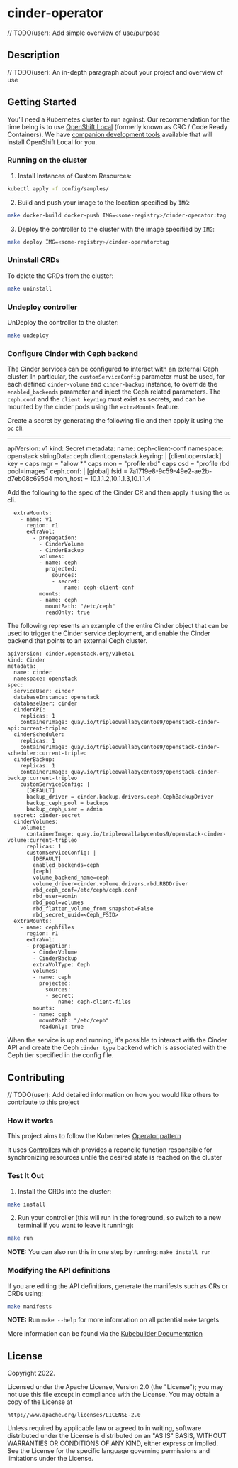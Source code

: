 # cinder-operator
// TODO(user): Add simple overview of use/purpose

## Description
// TODO(user): An in-depth paragraph about your project and overview of use

## Getting Started
You’ll need a Kubernetes cluster to run against.  Our recommendation for the time being is to use
[OpenShift Local](https://access.redhat.com/documentation/en-us/red_hat_openshift_local/2.2/html/getting_started_guide/installation_gsg) (formerly known as CRC / Code Ready Containers).
We have [companion development tools](https://github.com/openstack-k8s-operators/install_yamls/blob/master/devsetup/README.md) available that will install OpenShift Local for you.

### Running on the cluster
1. Install Instances of Custom Resources:

```sh
kubectl apply -f config/samples/
```

2. Build and push your image to the location specified by `IMG`:

```sh
make docker-build docker-push IMG=<some-registry>/cinder-operator:tag
```

3. Deploy the controller to the cluster with the image specified by `IMG`:

```sh
make deploy IMG=<some-registry>/cinder-operator:tag
```

### Uninstall CRDs
To delete the CRDs from the cluster:

```sh
make uninstall
```

### Undeploy controller
UnDeploy the controller to the cluster:

```sh
make undeploy
```

### Configure Cinder with Ceph backend

The Cinder services can be configured to interact with an external Ceph cluster.
In particular, the `customServiceConfig` parameter must be used, for each defined
`cinder-volume` and `cinder-backup` instance, to override the `enabled_backends`
parameter and inject the Ceph related parameters.
The `ceph.conf` and the `client keyring` must exist as secrets, and can be
mounted by the cinder pods using the `extraMounts` feature.

Create a secret by generating the following file and then apply it using the `oc`
cli.

---
apiVersion: v1
kind: Secret
metadata:
  name: ceph-client-conf
  namespace: openstack
stringData:
  ceph.client.openstack.keyring: |
    [client.openstack]
        key = <secret key>
        caps mgr = "allow *"
        caps mon = "profile rbd"
        caps osd = "profile rbd pool=images"
  ceph.conf: |
    [global]
    fsid = 7a1719e8-9c59-49e2-ae2b-d7eb08c695d4
    mon_host = 10.1.1.2,10.1.1.3,10.1.1.4


Add the following to the spec of the Cinder CR and then apply it using the `oc`
cli.

```
  extraMounts:
    - name: v1
      region: r1
      extraVol:
        - propagation:
          - CinderVolume
          - CinderBackup
          volumes:
          - name: ceph
            projected:
              sources:
              - secret:
                  name: ceph-client-conf
          mounts:
          - name: ceph
            mountPath: "/etc/ceph"
            readOnly: true
```

The following represents an example of the entire Cinder object that can be used
to trigger the Cinder service deployment, and enable the Cinder backend that
points to an external Ceph cluster.


```
apiVersion: cinder.openstack.org/v1beta1
kind: Cinder
metadata:
  name: cinder
  namespace: openstack
spec:
  serviceUser: cinder
  databaseInstance: openstack
  databaseUser: cinder
  cinderAPI:
    replicas: 1
    containerImage: quay.io/tripleowallabycentos9/openstack-cinder-api:current-tripleo
  cinderScheduler:
    replicas: 1
    containerImage: quay.io/tripleowallabycentos9/openstack-cinder-scheduler:current-tripleo
  cinderBackup:
    replicas: 1
    containerImage: quay.io/tripleowallabycentos9/openstack-cinder-backup:current-tripleo
    customServiceConfig: |
      [DEFAULT]
      backup_driver = cinder.backup.drivers.ceph.CephBackupDriver
      backup_ceph_pool = backups
      backup_ceph_user = admin
  secret: cinder-secret
  cinderVolumes:
    volume1:
      containerImage: quay.io/tripleowallabycentos9/openstack-cinder-volume:current-tripleo
      replicas: 1
      customServiceConfig: |
        [DEFAULT]
        enabled_backends=ceph
        [ceph]
        volume_backend_name=ceph
        volume_driver=cinder.volume.drivers.rbd.RBDDriver
        rbd_ceph_conf=/etc/ceph/ceph.conf
        rbd_user=admin
        rbd_pool=volumes
        rbd_flatten_volume_from_snapshot=False
        rbd_secret_uuid=<Ceph_FSID>
  extraMounts:
    - name: cephfiles
      region: r1
      extraVol:
      - propagation:
        - CinderVolume
        - CinderBackup
        extraVolType: Ceph
        volumes:
        - name: ceph
          projected:
            sources:
            - secret:
                name: ceph-client-files
        mounts:
        - name: ceph
          mountPath: "/etc/ceph"
          readOnly: true
```

When the service is up and running, it's possible to interact with the Cinder
API and create the Ceph `cinder type` backend which is associated with the Ceph
tier specified in the config file.


## Contributing
// TODO(user): Add detailed information on how you would like others to contribute to this project

### How it works
This project aims to follow the Kubernetes [Operator pattern](https://kubernetes.io/docs/concepts/extend-kubernetes/operator/)

It uses [Controllers](https://kubernetes.io/docs/concepts/architecture/controller/)
which provides a reconcile function responsible for synchronizing resources untile the desired state is reached on the cluster

### Test It Out
1. Install the CRDs into the cluster:

```sh
make install
```

2. Run your controller (this will run in the foreground, so switch to a new terminal if you want to leave it running):

```sh
make run
```

**NOTE:** You can also run this in one step by running: `make install run`

### Modifying the API definitions
If you are editing the API definitions, generate the manifests such as CRs or CRDs using:

```sh
make manifests
```

**NOTE:** Run `make --help` for more information on all potential `make` targets

More information can be found via the [Kubebuilder Documentation](https://book.kubebuilder.io/introduction.html)

## License

Copyright 2022.

Licensed under the Apache License, Version 2.0 (the "License");
you may not use this file except in compliance with the License.
You may obtain a copy of the License at

    http://www.apache.org/licenses/LICENSE-2.0

Unless required by applicable law or agreed to in writing, software
distributed under the License is distributed on an "AS IS" BASIS,
WITHOUT WARRANTIES OR CONDITIONS OF ANY KIND, either express or implied.
See the License for the specific language governing permissions and
limitations under the License.
